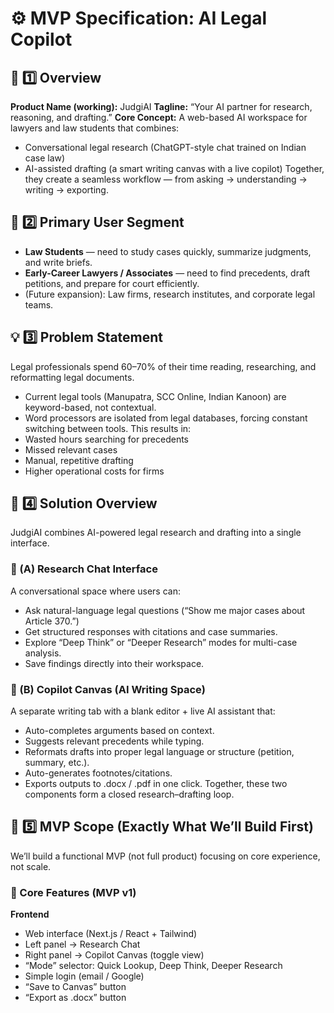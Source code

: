 # ⚙️ MVP Specification: AI Legal Copilot

## 🧭 1️⃣ Overview
**Product Name (working):** JudgiAI
**Tagline:** “Your AI partner for research, reasoning, and drafting.”
**Core Concept:**
A web-based AI workspace for lawyers and law students that combines:
- Conversational legal research (ChatGPT-style chat trained on Indian case law)
- AI-assisted drafting (a smart writing canvas with a live copilot)
Together, they create a seamless workflow — from asking → understanding → writing → exporting.

## 🎯 2️⃣ Primary User Segment
- **Law Students** — need to study cases quickly, summarize judgments, and write briefs.
- **Early-Career Lawyers / Associates** — need to find precedents, draft petitions, and prepare for court efficiently.
- (Future expansion): Law firms, research institutes, and corporate legal teams.

## 💡 3️⃣ Problem Statement
Legal professionals spend 60–70% of their time reading, researching, and reformatting legal documents.
- Current legal tools (Manupatra, SCC Online, Indian Kanoon) are keyword-based, not contextual.
- Word processors are isolated from legal databases, forcing constant switching between tools.
This results in:
- Wasted hours searching for precedents
- Missed relevant cases
- Manual, repetitive drafting
- Higher operational costs for firms

## 🚀 4️⃣ Solution Overview
JudgiAI combines AI-powered legal research and drafting into a single interface.
### 🔹 (A) Research Chat Interface
A conversational space where users can:
- Ask natural-language legal questions (“Show me major cases about Article 370.”)
- Get structured responses with citations and case summaries.
- Explore “Deep Think” or “Deeper Research” modes for multi-case analysis.
- Save findings directly into their workspace.

### 🔹 (B) Copilot Canvas (AI Writing Space)
A separate writing tab with a blank editor + live AI assistant that:
- Auto-completes arguments based on context.
- Suggests relevant precedents while typing.
- Reformats drafts into proper legal language or structure (petition, summary, etc.).
- Auto-generates footnotes/citations.
- Exports outputs to .docx / .pdf in one click.
Together, these two components form a closed research–drafting loop.

## 🧱 5️⃣ MVP Scope (Exactly What We’ll Build First)
We’ll build a functional MVP (not full product) focusing on core experience, not scale.
### 🧩 Core Features (MVP v1)
**Frontend**
- Web interface (Next.js / React + Tailwind)
- Left panel → Research Chat
- Right panel → Copilot Canvas (toggle view)
- “Mode” selector: Quick Lookup, Deep Think, Deeper Research
- Simple login (email / Google)
- “Save to Canvas” button
- “Export as .docx” button